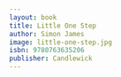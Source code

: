 ```yaml
---
layout: book
title: Little One Step
author: Simon James
image: little-one-step.jpg
isbn: 9780763635206
publisher: Candlewick
---
```

